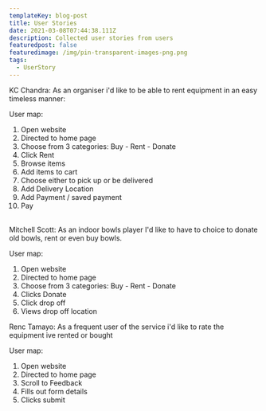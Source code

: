 ```yaml
---
templateKey: blog-post
title: User Stories
date: 2021-03-08T07:44:38.111Z
description: Collected user stories from users
featuredpost: false
featuredimage: /img/pin-transparent-images-png.png
tags:
  - UserStory
---
```

KC Chandra: As an organiser i'd like to be able to rent equipment in an easy timeless manner:

User map:

1. Open website
2. Directed to home page
3. Choose from 3 categories: Buy - Rent - Donate
4. Click Rent
5. Browse items
6. Add items to cart
7. Choose either to pick up or be delivered
8. Add Delivery Location
9. Add Payment / saved payment 
10. Pay

\
Mitchell Scott: As an indoor bowls player I'd like to have to choice to donate old bowls, rent or even buy bowls.

User map:

1. Open website
2. Directed to home page
3. Choose from 3 categories: Buy - Rent - Donate
4. Clicks Donate
5. Click drop off
6. Views drop off location

Renc Tamayo: As a frequent user of the service i'd like to rate the equipment ive rented or bought 

User map:

1. Open website
2. Directed to home page
3. Scroll to Feedback
4. Fills out form details
5. Clicks submit